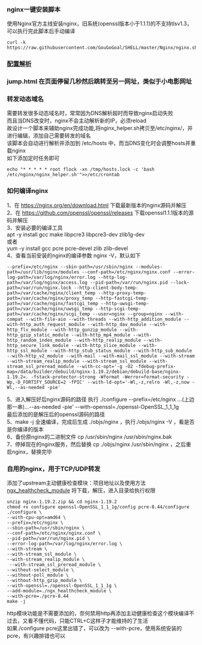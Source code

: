 ### nginx一键安装脚本
使用Nginx官方主线安装nginx，旧系统(openssl版本小于1.1.1)的不支持tlsv1.3，可以执行完此脚本后手动编译<br>
```
curl -k https://raw.githubusercontent.com/GouGoGoal/SHELL/master/Nginx/nginx.sh|bash
```
### [配置解析](https://github.com/GouGoGoal/SHELL/blob/master/Nginx/nginx.conf)
### jump.html 在页面停留几秒然后跳转至另一网址，类似于小电影网址
### 转发动态域名<br>
需要转发很多动态域名时，常常因为DNS解析超时而导致nginx启动失败<br>
而且当DNS改变时，nginx不会主动解析新的IP，必须reload<br>
故设计一个脚本来辅助nginx完成功能,将nginx_helper.sh拷贝至/etc/nginx/，并进行编辑，添加自己需要转发的域名<br>
该脚本会自动进行解析并添加到 /etc/hosts 中，而当DNS变化时会调整hosts并重载nginx<br>
如下添加定时任务即可<br>
```
echo "* * * * * root flock -xn /tmp/hosts.lock -c 'bash /etc/nginx/nginx_helper.sh'">>/etc/crontab
```
### 如何编译nginx<br>
1、在 https://nginx.org/en/download.html 下载最新版本的nginx源码并解压<br>
2、在 https://github.com/openssl/openssl/releases 下载openssl1.1.1版本的源码并解压<br>
3、安装必要的编译工具<br>
apt -y install gcc make libpcre3 libpcre3-dev zlib1g-dev<br>
或者<br>
yum -y install gcc pcre pcre-devel zlib zlib-devel<br>
4、查看当前安装的nginx的编译参数 nginx -V，默认如下<br>
```
--prefix=/etc/nginx --sbin-path=/usr/sbin/nginx --modules-path=/usr/lib/nginx/modules --conf-path=/etc/nginx/nginx.conf --error-log-path=/var/log/nginx/error.log --http-log-path=/var/log/nginx/access.log --pid-path=/var/run/nginx.pid --lock-path=/var/run/nginx.lock --http-client-body-temp-path=/var/cache/nginx/client_temp --http-proxy-temp-path=/var/cache/nginx/proxy_temp --http-fastcgi-temp-path=/var/cache/nginx/fastcgi_temp --http-uwsgi-temp-path=/var/cache/nginx/uwsgi_temp --http-scgi-temp-path=/var/cache/nginx/scgi_temp --user=nginx --group=nginx --with-compat --with-file-aio --with-threads --with-http_addition_module --with-http_auth_request_module --with-http_dav_module --with-http_flv_module --with-http_gunzip_module --with-http_gzip_static_module --with-http_mp4_module --with-http_random_index_module --with-http_realip_module --with-http_secure_link_module --with-http_slice_module --with-http_ssl_module --with-http_stub_status_module --with-http_sub_module --with-http_v2_module --with-mail --with-mail_ssl_module --with-stream --with-stream_realip_module --with-stream_ssl_module --with-stream_ssl_preread_module --with-cc-opt='-g -O2 -fdebug-prefix-map=/data/builder/debuild/nginx-1.19.2/debian/debuild-base/nginx-1.19.2=. -fstack-protector-strong -Wformat -Werror=format-security -Wp,-D_FORTIFY_SOURCE=2 -fPIC' --with-ld-opt='-Wl,-z,relro -Wl,-z,now -Wl,--as-needed -pie'
```
5、进入解压好后nginx源码的路径 执行 ./configure  --prefix=/etc/nginx …(上边那一串)…--as-needed -pie' --with-openssl=./openssl-OpenSSL_1_1_1g<br>
最后添加的是解压后的openssl源码的路径<br>
5、make -j 全速编译，完成后生成 ./objs/nginx ，执行./objs/nginx -V ，看是否是你编译的版本<br>
6、备份原nginx的二进制文件 cp /usr/sbin/nginx  /usr/sbin/nginx.bak<br>
7、停掉现在的nginx服务，然后替换 cp ./objs/nginx /usr/sbin/nginx ，之后重启nginx，替换完毕<br>


### 自用的nginx，用于TCP/UDP转发
添加了upstream主动健康检查模块：项目地址以及使用方法[ngx_healthcheck_module](https://github.com/zhouchangxun/ngx_healthcheck_module)
将下载，解压，进入目录给执行权限
```
unzip nginx-1.19.2.zip && cd nginx-1.19.2
chmod +x configure openssl-OpenSSL_1_1_1g/config pcre-8.44/configure
./configure \
--with-cpu-opt=amd64 \
--prefix=/etc/nginx \
--sbin-path=/usr/sbin/nginx \
--conf-path=/etc/nginx/nginx.conf \
--pid-path=/var/run/nginx.pid \
--error-log-path=/var/log/nginx/error.log \
--with-stream \
--with-stream_ssl_module \
--with-stream_realip_module \
 --with-stream_ssl_preread_module \
--without-select_module \
--without-poll_module \
--without-http_gzip_module \
--with-openssl=./openssl-OpenSSL_1_1_1g \
--add-module=./ngx_healthcheck_module \
--with-pcre=./pcre-8.44 
make -j
```
http模块功能是不需要添加的，奈何禁用http再添加主动健康检查这个模块编译不过去，又看不懂代码，只能CTRL+C这样子才能维持的了生活<br>
如果./configure pcre这里出错了，可以改为 --with-pcre，使用系统安装的pcre，有兴趣排错也可以
